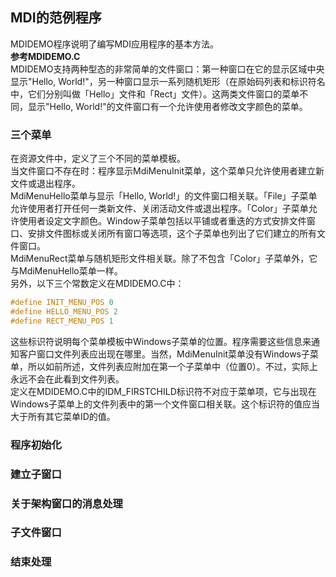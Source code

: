 ## MDI的范例程序
MDIDEMO程序说明了编写MDI应用程序的基本方法。  
**参考MDIDEMO.C**  
MDIDEMO支持两种型态的非常简单的文件窗口：第一种窗口在它的显示区域中央显示"Hello, World!"，另一种窗口显示一系列随机矩形（在原始码列表和标识符名中，它们分别叫做「Hello」文件和「Rect」文件）。这两类文件窗口的菜单不同，显示"Hello, World!"的文件窗口有一个允许使用者修改文字颜色的菜单。   
### 三个菜单 
在资源文件中，定义了三个不同的菜单模板。  
当文件窗口不存在时：程序显示MdiMenuInit菜单，这个菜单只允许使用者建立新文件或退出程序。   
MdiMenuHello菜单与显示「Hello, World!」的文件窗口相关联。「File」子菜单允许使用者打开任何一类新文件、关闭活动文件或退出程序。「Color」子菜单允许使用者设定文字颜色。Window子菜单包括以平铺或者重迭的方式安排文件窗口、安排文件图标或关闭所有窗口等选项，这个子菜单也列出了它们建立的所有文件窗口。    
MdiMenuRect菜单与随机矩形文件相关联。除了不包含「Color」子菜单外，它与MdiMenuHello菜单一样。   
另外，以下三个常数定义在MDIDEMO.C中：   
```c
#define INIT_MENU_POS 0   
#define HELLO_MENU_POS 2   
#define RECT_MENU_POS 1   
```
这些标识符说明每个菜单模板中Windows子菜单的位置。程序需要这些信息来通知客户窗口文件列表应出现在哪里。当然，MdiMenuInit菜单没有Windows子菜单，所以如前所述，文件列表应附加在第一个子菜单中（位置0）。不过，实际上永远不会在此看到文件列表。    
定义在MDIDEMO.C中的IDM_FIRSTCHILD标识符不对应于菜单项，它与出现在Windows子菜单上的文件列表中的第一个文件窗口相关联。这个标识符的值应当大于所有其它菜单ID的值。   
### 程序初始化
### 建立子窗口
### 关于架构窗口的消息处理
### 子文件窗口
### 结束处理